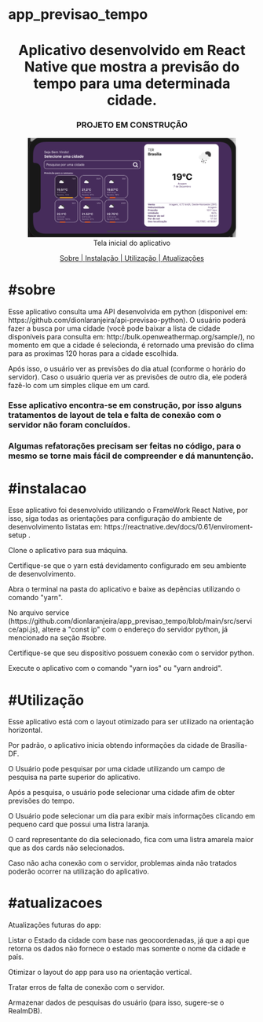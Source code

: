 # app_previsao_tempo
<h1 align="center" >Aplicativo desenvolvido em React Native que mostra a previsão do tempo para uma determinada cidade.</h1>

<h3 align="center">PROJETO EM CONSTRUÇÃO</h1>

<figure align="center">
  <img src="https://github.com/dionlaranjeira/app_previsao_tempo/blob/main/tela_inicial.png" alt="Tela inical">
  <figcaption>Tela inicial do aplicativo</figcaption>
</figure>

<p align="center">
<a href="#sobre">Sobre | </a>
<a href="#instalacao">Instalação | </a>
<a href="#instalacao">Utilização | </a>
<a href="#atualizacoes">Atualizações</a>
</p>



<h1>#sobre</h1>
<p>Esse aplicativo consulta uma API desenvolvida em python (disponivel em: https://github.com/dionlaranjeira/api-previsao-python). O usuário poderá fazer a busca por uma cidade (você pode baixar a lista de cidade disponíveis para consulta em: http://bulk.openweathermap.org/sample/), no momento em que a cidade é selecionda, é retornado uma previsão do clima para as proxímas 120 horas para a cidade escolhida.</p> 
<p>Após isso, o usuário ver as previsões do dia atual (conforme o horário do servidor). Caso o usuário queria ver as previsões de outro dia, ele poderá fazê-lo com um simples clique em um card.</p> 
<h3>Esse aplicativo encontra-se em construção, por isso alguns tratamentos de layout de tela e falta de conexão com o servidor não foram concluídos.</h3> 
<h3>Algumas refatorações precisam ser feitas no código, para o mesmo se torne mais fácil de compreender e dá manuntenção.</h3> 

<h1>#instalacao</h1>
<p>Esse aplicativo foi desenvolvido utilizando o FrameWork React Native, por isso, siga todas as orientações para configuração do ambiente de desenvolvimento listatas em: https://reactnative.dev/docs/0.61/enviroment-setup .</p>
<p>Clone o aplicativo para sua máquina.</p>
<p>Certifique-se que o yarn está devidamento configurado em seu ambiente de desenvolvimento.</p>
<p>Abra o terminal na pasta do aplicativo e baixe as depências utilizando o comando "yarn".</p>
<p>No arquivo service (https://github.com/dionlaranjeira/app_previsao_tempo/blob/main/src/service/api.js), altere a "const ip" com o endereço do servidor python, já mencionado na seção <span>#sobre</span>.</p>
<p>Certifique-se que seu dispositivo possuem conexão com o servidor python.</p>
<p>Execute o aplicativo com o comando "yarn ios" ou "yarn android".</p> 

<h1>#Utilização</h1>


<p>Esse aplicativo está com o layout otimizado para ser utilizado na orientação horizontal.</p>
<p>Por padrão, o aplicativo inicia obtendo informações da cidade de Brasília-DF.</p>
<p>O Usuário pode pesquisar por uma cidade utilizando um campo de pesquisa na parte superior do aplicativo.</p>
<p>Após a pesquisa, o usuário pode selecionar uma cidade afim de obter previsões do tempo.</p>
<p>O Usuário pode selecionar um dia para exibir mais informações clicando em pequeno card que possui uma listra laranja.</p>
<p>O card representante do dia selecionado, fica com uma listra amarela maior que as dos cards não selecionados.</p>
<p>Caso não acha conexão com o servidor, problemas ainda não tratados poderão ocorrer na utilização do aplicativo.</p>

<h1>#atualizacoes</h1>

<p>Atualizações futuras do app:</p>
<p>Listar o Estado da cidade com base nas geocoordenadas, já que a api que retorna os dados não fornece o estado mas somente o nome da cidade e paîs.</p>
<p>Otimizar o layout do app para uso na orientação vertical.</p>
<p>Tratar erros de falta de conexão com o servidor.</p>
<p>Armazenar dados de pesquisas do usuário (para isso, sugere-se o RealmDB).</p>
